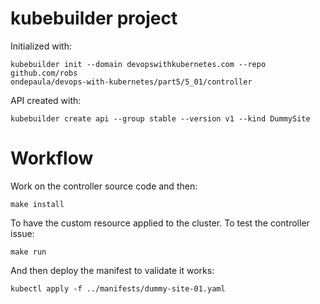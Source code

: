 # kubebuilder project
Initialized with:
```
kubebuilder init --domain devopswithkubernetes.com --repo github.com/robs
ondepaula/devops-with-kubernetes/part5/5_01/controller
```
API created with:
```
kubebuilder create api --group stable --version v1 --kind DummySite
```

# Workflow
Work on the controller source code and then:
```
make install
```
To have the custom resource applied to the cluster. To test the controller issue:
```
make run
```
And then deploy the manifest to validate it works:
```
kubectl apply -f ../manifests/dummy-site-01.yaml
```
